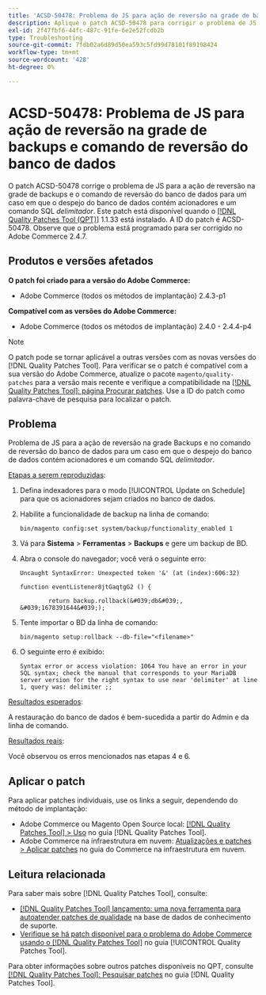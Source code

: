 ```yaml
---
title: 'ACSD-50478: Problema de JS para ação de reversão na grade de backups e comando de reversão do banco de dados'
description: Aplique o patch ACSD-50478 para corrigir o problema de JS para a ação de reversão na grade de backups e o comando de reversão do banco de dados para um caso em que o despejo do banco de dados contém acionadores e um comando SQL *delimitador*.
exl-id: 2f47fbf6-44fc-487c-91fe-6e2e52fcdb2b
type: Troubleshooting
source-git-commit: 7fdb02a6d89d50ea593c5fd99d78101f89198424
workflow-type: tm+mt
source-wordcount: '428'
ht-degree: 0%

---
```


# ACSD-50478: Problema de JS para ação de reversão na grade de backups e comando de reversão do banco de dados

O patch ACSD-50478 corrige o problema de JS para a ação de reversão na grade de backups e o comando de reversão do banco de dados para um caso em que o despejo do banco de dados contém acionadores e um comando SQL *delimitador*. Este patch está disponível quando o [[!DNL Quality Patches Tool (QPT)]](https://experienceleague.adobe.com/en/docs/commerce-operations/tools/quality-patches-tool/quality-patches-tool-to-self-serve-quality-patches) 1.1.33 está instalado. A ID do patch é ACSD-50478. Observe que o problema está programado para ser corrigido no Adobe Commerce 2.4.7.

## Produtos e versões afetados

**O patch foi criado para a versão do Adobe Commerce:**

* Adobe Commerce (todos os métodos de implantação) 2.4.3-p1

**Compatível com as versões do Adobe Commerce:**

* Adobe Commerce (todos os métodos de implantação) 2.4.0 - 2.4.4-p4

>[!NOTE]
>
>O patch pode se tornar aplicável a outras versões com as novas versões do [!DNL Quality Patches Tool]. Para verificar se o patch é compatível com a sua versão do Adobe Commerce, atualize o pacote `magento/quality-patches` para a versão mais recente e verifique a compatibilidade na [[!DNL Quality Patches Tool]: página Procurar patches](https://experienceleague.adobe.com/tools/commerce-quality-patches/index.html). Use a ID do patch como palavra-chave de pesquisa para localizar o patch.

## Problema

Problema de JS para a ação de reversão na grade Backups e no comando de reversão do banco de dados para um caso em que o despejo do banco de dados contém acionadores e um comando SQL *delimitador*.

<u>Etapas a serem reproduzidas</u>:

1. Defina indexadores para o modo [!UICONTROL Update on Schedule] para que os acionadores sejam criados no banco de dados.
1. Habilite a funcionalidade de backup na linha de comando:

   `bin/magento config:set system/backup/functionality_enabled 1`

1. Vá para **Sistema** > **Ferramentas** > **Backups** e gere um backup de BD.
1. Abra o console do navegador; você verá o seguinte erro:

   ```
   Uncaught SyntaxError: Unexpected token '&' (at (index):606:32)
   
   function eventListener8jtGaqtgG2 () {
   
           return backup.rollback(&#039;db&#039;, &#039;1678391644&#039;);
   ```

1. Tente importar o BD da linha de comando:

   `bin/magento setup:rollback --db-file="<filename>"`

1. O seguinte erro é exibido:

   ```
   Syntax error or access violation: 1064 You have an error in your SQL syntax; check the manual that corresponds to your MariaDB server version for the right syntax to use near 'delimiter' at line 1, query was: delimiter ;;
   ```

<u>Resultados esperados</u>:

A restauração do banco de dados é bem-sucedida a partir do Admin e da linha de comando.

<u>Resultados reais</u>:

Você observou os erros mencionados nas etapas 4 e 6.

## Aplicar o patch

Para aplicar patches individuais, use os links a seguir, dependendo do método de implantação:

* Adobe Commerce ou Magento Open Source local: [[!DNL Quality Patches Tool] > Uso](/help/tools/quality-patches-tool/usage.md) no guia [!DNL Quality Patches Tool].
* Adobe Commerce na infraestrutura em nuvem: [Atualizações e patches > Aplicar patches](https://experienceleague.adobe.com/docs/commerce-cloud-service/user-guide/develop/upgrade/apply-patches.html) no guia do Commerce na infraestrutura em nuvem.

## Leitura relacionada

Para saber mais sobre [!DNL Quality Patches Tool], consulte:

* [[!DNL Quality Patches Tool] lançamento: uma nova ferramenta para autoatender patches de qualidade](https://experienceleague.adobe.com/en/docs/commerce-operations/tools/quality-patches-tool/quality-patches-tool-to-self-serve-quality-patches) na base de dados de conhecimento de suporte.
* [Verifique se há patch disponível para o problema do Adobe Commerce usando o  [!DNL Quality Patches Tool]](/help/tools/quality-patches-tool/patches-available-in-qpt/check-patch-for-magento-issue-with-magento-quality-patches.md) no guia [!UICONTROL Quality Patches Tool].


Para obter informações sobre outros patches disponíveis no QPT, consulte [[!DNL Quality Patches Tool]: Pesquisar patches](https://experienceleague.adobe.com/tools/commerce-quality-patches/index.html) no guia [!DNL Quality Patches Tool].
